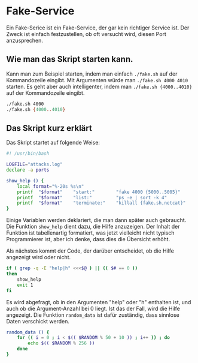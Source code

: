 # Fake-Service 
Ein Fake-Serice ist ein Fake-Service, der gar kein richtiger Service ist. Der Zweck ist einfach festzustellen, ob oft versucht wird, diesen Port anzusprechen.

## Wie man das Skript starten kann.
Kann man zum Beispiel starten, indem man einfach `./fake.sh` auf der Kommandozeile eingibt. Mit Argumenten würde man `./fake.sh 4000 4010` starten. Es geht aber auch intelligenter, indem man `./fake.sh {4000..4010}` auf der Kommandozeile eingibt.

```sh
./fake.sh 4000
./fake.sh {4000..4010}
```
## Das Skript kurz erklärt
Das Skript startet auf folgende Weise:

```sh
#! /usr/bin/bash

LOGFILE="attacks.log"
declare -a ports

show_help () {
    local format="%-20s %s\n"
    printf  "$format"    "start:"        "fake 4000 {5000..5005}"
    printf  "$format"    "list:"         "ps -e | sort -k 4"
    printf  "$format"    "terminate:"    "killall {fake.sh,netcat}"
}
```

Einige Variablen werden deklariert, die man dann später auch gebraucht. Die Funktion `show_help` dient dazu, die Hilfe anzuzeigen. Der Inhalt der Funktion ist tabellenartig formatiert, was jetzt vielleicht nicht typisch Programmierer ist, aber ich denke, dass dies die Übersicht erhöht.

Als nächstes kommt der Code, der darüber entscheidet, ob die Hilfe angezeigt wird oder nicht.

```sh
if ( grep -q -E "help|h" <<<$@ ) || (( $# == 0 ))
then
    show_help
    exit 1
fi
```

Es wird abgefragt, ob in den Argumenten "help" oder "h" enthalten ist, und auch ob die Argument-Anzahl bei 0 liegt. Ist das der Fall, wird die Hilfe angezeigt. Die Funktion `random_data` ist dafür zuständig, dass sinnlose Daten verschickt werden.

```sh
random_data () {
    for (( i = 0 ; i < $(( $RANDOM % 50 + 10 )) ; i++ )) ; do
        echo $(( $RANDOM % 256 ))
    done
}
```



